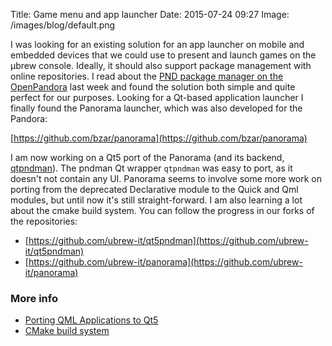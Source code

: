 Title: Game menu and app launcher
Date: 2015-07-24 09:27
Image: /images/blog/default.png

I was looking for an existing solution for an app launcher on mobile and
embedded devices that we could use to present and launch games on the μbrew
console. Ideally, it should also support package management with online
repositories. I read about the [PND package manager on the
OpenPandora](http://pandorawiki.org/Libpnd_hub) last week and found the solution
both simple and quite perfect for our purposes. Looking for a Qt-based
application launcher I finally found the Panorama launcher, which was also
developed for the Pandora:

[https://github.com/bzar/panorama](https://github.com/bzar/panorama)

I am now working on a Qt5 port of the Panorama (and its backend,
[qtpndman](https://github.com/bzar/qtpndman)). The pndman Qt wrapper `qtpndman`
was easy to port, as it doesn't not contain any UI. Panorama seems to involve
some more work on porting from the deprecated Declarative module to the Quick
and Qml modules, but until now it's still straight-forward. I am also learning
a lot about the cmake build system. You can follow the progress in our forks
of the repositories:

* [https://github.com/ubrew-it/qt5pndman](https://github.com/ubrew-it/qt5pndman)
* [https://github.com/ubrew-it/panorama](https://github.com/ubrew-it/panorama)

### More info

* [Porting QML Applications to Qt5](http://doc.qt.io/qt-5/qtquick-porting-qt5.html)
* [CMake build system](http://www.cmake.org/)
